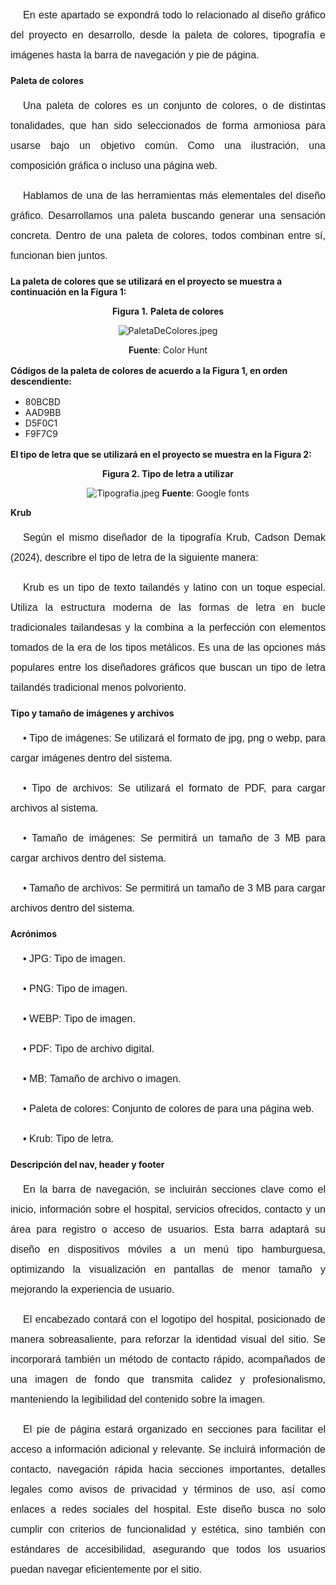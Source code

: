 <p style="text-indent:20px; line-height:2; font-family: Arial, sans-serif; font-size: 12pt; text-align: justify;"> 
En este apartado se expondrá todo lo relacionado al diseño gráfico del proyecto en desarrollo, desde la paleta de colores, tipografía e imágenes hasta la barra de navegación y pie de página. 

<p style="text-indent:20px; line-height:2; font-family: Arial, sans-serif; font-size: 12pt; text-align: justify;"> 

**Paleta de colores**

<p style="text-indent:20px; line-height:2; font-family: Arial, sans-serif; font-size: 12pt; text-align: justify;"> 
Una paleta de colores es un conjunto de colores, o de distintas tonalidades, que han sido seleccionados de forma armoniosa para usarse bajo un objetivo común. Como una ilustración, una composición gráfica o incluso una página web.

<p style="text-indent:20px; line-height:2; font-family: Arial, sans-serif; font-size: 12pt; text-align: justify;"> 
Hablamos de una de las herramientas más elementales del diseño gráfico. Desarrollamos una paleta buscando generar una sensación concreta. Dentro de una paleta de colores, todos combinan entre sí, funcionan bien juntos.

<p style="text-indent:20px; line-height:2; font-family: Arial, sans-serif; font-size: 12pt; text-align: justify;"> 

**La paleta de colores que se utilizará en el proyecto se muestra a continuación en la Figura 1:**

<center>

**Figura 1.**
**Paleta de colores**

![PaletaDeColores.jpeg](/.attachments/PaletaDeColores-e5335326-363a-4860-8248-d6fd6095b5a7.jpeg)

**Fuente**: Color Hunt
</center>

<p style="text-indent:20px; line-height:2; font-family: Arial, sans-serif; font-size: 12pt; text-align: justify;"> 

**Códigos de la paleta de colores de acuerdo a la Figura 1, en orden descendiente:**

<p style="text-indent:20px; line-height:2; font-family: Arial, sans-serif; font-size: 12pt; text-align: justify;"> 

- 80BCBD
- AAD9BB
- D5F0C1
- F9F7C9

<p style="text-indent:20px; line-height:2; font-family: Arial, sans-serif; font-size: 12pt; text-align: justify;"> 

**El tipo de letra que se utilizará en el proyecto se muestra en la Figura 2:**

<center>

**Figura 2.
Tipo de letra a utilizar**

![Tipografia.jpeg](/.attachments/Tipografia-cc073025-b706-476c-b773-acc2356b6ac5.jpeg)
**Fuente**: Google fonts
</center>

<p style="text-indent:20px; line-height:2;">

**Krub**

<p style="text-indent:20px; line-height:2; font-family: Arial, sans-serif; font-size: 12pt; text-align: justify;"> 
Según el mismo diseñador de la tipografía Krub, Cadson Demak (2024), describre el tipo de letra de la siguiente manera:

<p style="text-indent:20px; line-height:2; font-family: Arial, sans-serif; font-size: 12pt; text-align: justify;"> 
Krub es un tipo de texto tailandés y latino con un toque especial. Utiliza la estructura moderna de las formas de letra en bucle tradicionales tailandesas y la combina a la perfección con elementos tomados de la era de los tipos metálicos. Es una de las opciones más populares entre los diseñadores gráficos que buscan un tipo de letra tailandés tradicional menos polvoriento. 

<p style="text-indent:20px; line-height:2; font-family: Arial, sans-serif; font-size: 12pt; text-align: justify;"> 

**Tipo y tamaño de imágenes y archivos**

<p style="text-indent:20px; line-height:2; font-family: Arial, sans-serif; font-size: 12pt; text-align: justify;"> 
• Tipo de imágenes: Se utilizará el formato de jpg, png o webp, para cargar imágenes dentro del sistema.

<p style="text-indent:20px; line-height:2; font-family: Arial, sans-serif; font-size: 12pt; text-align: justify;"> 
• Tipo de archivos: Se utilizará el formato de PDF, para cargar archivos al sistema.

<p style="text-indent:20px; line-height:2; font-family: Arial, sans-serif; font-size: 12pt; text-align: justify;"> 
• Tamaño de imágenes: Se permitirá un tamaño de 3 MB para cargar archivos dentro del sistema.

<p style="text-indent:20px; line-height:2; font-family: Arial, sans-serif; font-size: 12pt; text-align: justify;"> 
• Tamaño de archivos: Se permitirá un tamaño de 3 MB para cargar archivos dentro del sistema.

<p style="text-indent:20px; line-height:2; font-family: Arial, sans-serif; font-size: 12pt; text-align: justify;"> 

**Acrónimos**

<p style="text-indent:20px; line-height:2; font-family: Arial, sans-serif; font-size: 12pt; text-align: justify;"> 
• JPG: Tipo de imagen.

<p style="text-indent:20px; line-height:2; font-family: Arial, sans-serif; font-size: 12pt; text-align: justify;"> 
• PNG: Tipo de imagen.

<p style="text-indent:20px; line-height:2; font-family: Arial, sans-serif; font-size: 12pt; text-align: justify;"> 
• WEBP: Tipo de imagen.

<p style="text-indent:20px; line-height:2; font-family: Arial, sans-serif; font-size: 12pt; text-align: justify;"> 
• PDF: Tipo de archivo digital.

<p style="text-indent:20px; line-height:2; font-family: Arial, sans-serif; font-size: 12pt; text-align: justify;"> 
• MB: Tamaño de archivo o imagen.

<p style="text-indent:20px; line-height:2; font-family: Arial, sans-serif; font-size: 12pt; text-align: justify;"> 
• Paleta de colores: Conjunto de colores de para una página web.

<p style="text-indent:20px; line-height:2; font-family: Arial, sans-serif; font-size: 12pt; text-align: justify;"> 
• Krub: Tipo de letra.

<p style="text-indent:20px; line-height:2; font-family: Arial, sans-serif; font-size: 12pt; text-align: justify;"> 

**Descripción del nav, header y footer**

<p style="text-indent:20px; line-height:2; font-family: Arial, sans-serif; font-size: 12pt; text-align: justify;"> 
En la barra de navegación, se incluirán secciones clave como el inicio, información sobre el hospital, servicios ofrecidos, contacto y un área para registro o acceso de usuarios. Esta barra adaptará su diseño en dispositivos móviles a un menú tipo hamburguesa, optimizando la visualización en pantallas de menor tamaño y mejorando la experiencia de usuario.

<p style="text-indent:20px; line-height:2; font-family: Arial, sans-serif; font-size: 12pt; text-align: justify;">
El encabezado contará con el logotipo del hospital, posicionado de manera sobreasaliente, para reforzar la identidad visual del sitio. Se incorporará también un método de contacto rápido, acompañados de una imagen de fondo que transmita calidez y profesionalismo, manteniendo la legibilidad del contenido sobre la imagen.

<p style="text-indent:20px; line-height:2; font-family: Arial, sans-serif; font-size: 12pt; text-align: justify;">
El pie de página estará organizado en secciones para facilitar el acceso a información adicional y relevante. Se incluirá información de contacto, navegación rápida hacia secciones importantes, detalles legales como avisos de privacidad y términos de uso, así como enlaces a redes sociales del hospital. Este diseño busca no solo cumplir con criterios de funcionalidad y estética, sino también con estándares de accesibilidad, asegurando que todos los usuarios puedan navegar eficientemente por el sitio.
